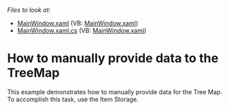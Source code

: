 <!-- default file list -->
*Files to look at*:

* [MainWindow.xaml](./CS/TreeMapItemStorageSample/MainWindow.xaml) (VB: [MainWindow.xaml](./VB/TreeMapItemStorageSample/MainWindow.xaml))
* [MainWindow.xaml.cs](./CS/TreeMapItemStorageSample/MainWindow.xaml.cs) (VB: [MainWindow.xaml](./VB/TreeMapItemStorageSample/MainWindow.xaml))
<!-- default file list end -->
# How to manually provide data to the TreeMap


<p>This example demonstrates how to manually provide data for the Tree Map. To accomplish this task, use the Item Storage.</p>

<br/>


